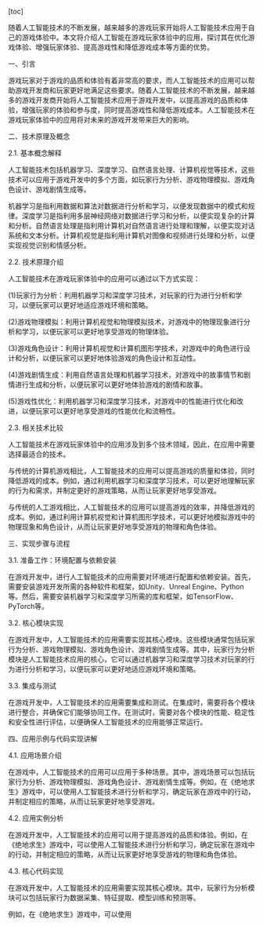 
[toc]                    
                
                
随着人工智能技术的不断发展，越来越多的游戏玩家开始将人工智能技术应用于自己的游戏体验中。本文将介绍人工智能在游戏玩家体验中的应用，探讨其在优化游戏体验、增强玩家体验、提高游戏性和降低游戏成本等方面的优势。

一、引言

游戏玩家对于游戏的品质和体验有着非常高的要求，而人工智能技术的应用可以帮助游戏开发商和玩家更好地满足这些要求。随着人工智能技术的不断发展，越来越多的游戏开发商开始将人工智能技术应用于游戏开发中，以提高游戏的品质和体验，增强玩家的体验和参与度，同时提高游戏性和降低游戏成本。人工智能技术在游戏玩家体验中的应用将对未来的游戏开发带来巨大的影响。

二、技术原理及概念

2.1. 基本概念解释

人工智能技术包括机器学习、深度学习、自然语言处理、计算机视觉等技术，这些技术可以应用于游戏开发中的多个方面，如玩家行为分析、游戏物理模拟、游戏角色设计、游戏剧情生成等。

机器学习是指利用数据和算法对数据进行分析和学习，以便发现数据中的模式和规律。深度学习是指利用多层神经网络对数据进行学习和分析，以便实现复杂的计算和分析。自然语言处理是指利用计算机对自然语言进行处理和理解，以便实现对话系统和文本分析。计算机视觉是指利用计算机对图像和视频进行处理和分析，以便实现视觉识别和情感分析。

2.2. 技术原理介绍

人工智能技术在游戏玩家体验中的应用可以通过以下方式实现：

(1)玩家行为分析：利用机器学习和深度学习技术，对玩家的行为进行分析和学习，以便玩家可以更好地适应游戏环境和策略。

(2)游戏物理模拟：利用计算机视觉和物理模拟技术，对游戏中的物理现象进行分析和学习，以便玩家可以更好地享受游戏的物理体验。

(3)游戏角色设计：利用计算机视觉和计算机图形学技术，对游戏中的角色进行设计和分析，以便玩家可以更好地体验游戏的角色设计和互动性。

(4)游戏剧情生成：利用自然语言处理和机器学习技术，对游戏中的故事情节和剧情进行生成和分析，以便玩家可以更好地体验游戏的剧情和故事。

(5)游戏性优化：利用机器学习和深度学习技术，对游戏中的性能进行优化和改进，以便玩家可以更好地享受游戏的性能优化和流畅性。

2.3. 相关技术比较

人工智能技术在游戏玩家体验中的应用涉及到多个技术领域，因此，在应用中需要选择最适合的技术。

与传统的计算机游戏相比，人工智能技术的应用可以提高游戏的质量和体验，同时降低游戏的成本。例如，通过利用机器学习和深度学习技术，可以更好地理解玩家的行为和需求，并制定更好的游戏策略，从而让玩家更好地享受游戏。

与传统的人工游戏相比，人工智能技术的应用可以提高游戏的效率，并降低游戏的成本。例如，通过利用计算机视觉和计算机图形学技术，可以更好地模拟游戏中的物理现象和角色设计，从而让玩家更好地享受游戏的物理和角色体验。

三、实现步骤与流程

3.1. 准备工作：环境配置与依赖安装

在游戏开发中，进行人工智能技术的应用需要对环境进行配置和依赖安装。首先，需要安装游戏开发所需的各种软件和框架，如Unity、Unreal Engine、Python等。然后，需要安装机器学习和深度学习所需的库和框架，如TensorFlow、PyTorch等。

3.2. 核心模块实现

在游戏开发中，人工智能技术的应用需要实现其核心模块。这些模块通常包括玩家行为分析、游戏物理模拟、游戏角色设计、游戏剧情生成等。其中，玩家行为分析模块是人工智能技术应用的核心，它可以通过机器学习和深度学习技术对玩家的行为进行分析和学习，以便玩家可以更好地适应游戏环境和策略。

3.3. 集成与测试

在游戏开发中，人工智能技术的应用需要集成和测试。在集成时，需要将各个模块进行整合，并确保它们能够协同工作。在测试时，需要对各个模块的性能、稳定性和安全性进行评估，以便确保人工智能技术的应用能够正常运行。

四、应用示例与代码实现讲解

4.1. 应用场景介绍

在游戏中，人工智能技术的应用可以应用于多种场景。其中，游戏场景可以包括玩家行为分析、游戏物理模拟、游戏角色设计、游戏剧情生成等。例如，在《绝地求生》游戏中，可以使用人工智能技术进行分析和学习，确定玩家在游戏中的行动，并制定相应的策略，从而让玩家更好地享受游戏。

4.2. 应用实例分析

在游戏开发中，人工智能技术的应用可以用于提高游戏的品质和体验。例如，在《绝地求生》游戏中，可以使用人工智能技术进行分析和学习，确定玩家在游戏中的行动，并制定相应的策略，从而让玩家更好地享受游戏的物理和角色体验。

4.3. 核心代码实现

在游戏开发中，人工智能技术的应用需要实现其核心模块。其中，玩家行为分析模块可以包括玩家行为数据采集、特征提取、模型训练和预测等。

例如，在《绝地求生》游戏中，可以使用

